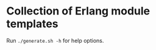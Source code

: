 Collection of Erlang module templates
=====================================

Run `./generate.sh -h` for help options.
